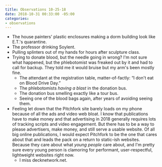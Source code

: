```yaml
---
title: Observations 10-25-18
date: 2018-10-31 00:33:00 -05:00
categories:
- observations
---
```


- The house painters' plastic enclosures making a dorm building look like E.T.'s quarantine.
- The professor drinking Soylent.
- Pulling splinters out of my hands for hours after sculpture class.
- Trying to donate blood, but the needle going in wrong? I'm not sure what happened, but the phlebotomist was freaked out by it and had to call for backup. They told me it would bruise but my arm's been mostly fine.
	- The attendant at the registration table, matter-of-factly: “I don't eat on Blood Drive Day.”
	- The phlebotomists *having a blast* in the donation bus.
	- The donation bus smelling exactly like a tour bus.
	- Seeing one of the blood bags again, after years of avoiding seeing them.
- Feeling let down that the Pitchfork site barely loads on my phone because of all the ads and video web bloat. I know that publications have to make money and that advertising in 2018 generally requires lots of tracking scripts and video engagement. But there has to be a way to please advertisers, make money, and still serve a usable website. Of all big online publications, I would expect Pitchfork to be the one that cares about that and leads the pack on a return to static-ish websites. Because they care about what *young people* care about, and I'm pretty sure every young person is clamoring for performant, user-respectful, lightweight websites right now.
	- I miss decknetwork.net.